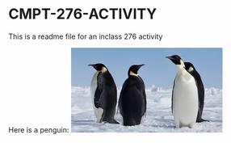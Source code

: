 # CMPT-276-ACTIVITY

This is a readme file for an inclass 276 activity

Here is a penguin: ![penguin-image](/Peguin.jpg)
